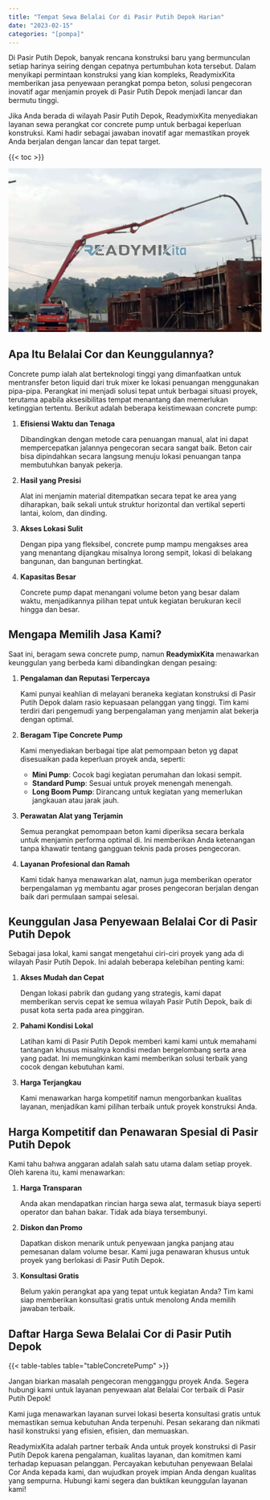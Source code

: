 ```yaml
---
title: "Tempat Sewa Belalai Cor di Pasir Putih Depok Harian"
date: "2023-02-15"
categories: "[pompa]"
---
```


Di Pasir Putih Depok, banyak rencana konstruksi baru yang bermunculan setiap harinya seiring dengan cepatnya pertumbuhan kota tersebut. Dalam menyikapi permintaan konstruksi yang kian kompleks, ReadymixKita memberikan jasa penyewaan perangkat pompa beton, solusi pengecoran inovatif agar menjamin proyek di Pasir Putih Depok menjadi lancar dan bermutu tinggi.

Jika Anda berada di wilayah Pasir Putih Depok, ReadymixKita menyediakan layanan sewa perangkat cor concrete pump untuk berbagai keperluan konstruksi. Kami hadir sebagai jawaban inovatif agar memastikan proyek Anda berjalan dengan lancar dan tepat target.

{{< toc >}}

![Tempat Sewa Belalai Cor di Pasir Putih Depok Harian](/images/pompa/sewa-pompa-04.jpg)

## Apa Itu Belalai Cor dan Keunggulannya?

Concrete pump ialah alat berteknologi tinggi yang dimanfaatkan untuk mentransfer beton liquid dari truk mixer ke lokasi penuangan menggunakan pipa-pipa. Perangkat ini menjadi solusi tepat untuk berbagai situasi proyek, terutama apabila aksesibilitas tempat menantang dan memerlukan ketinggian tertentu. Berikut adalah beberapa keistimewaan concrete pump:

1. **Efisiensi Waktu dan Tenaga**

   Dibandingkan dengan metode cara penuangan manual, alat ini dapat mempercepatkan jalannya pengecoran secara sangat baik. Beton cair bisa dipindahkan secara langsung menuju lokasi penuangan tanpa membutuhkan banyak pekerja.

2. **Hasil yang Presisi**

   Alat ini menjamin material ditempatkan secara tepat ke area yang diharapkan, baik sekali untuk struktur horizontal dan vertikal seperti lantai, kolom, dan dinding.

3. **Akses Lokasi Sulit**

   Dengan pipa yang fleksibel, concrete pump mampu mengakses area yang menantang dijangkau misalnya lorong sempit, lokasi di belakang bangunan, dan bangunan bertingkat.

4. **Kapasitas Besar**

   Concrete pump dapat menangani volume beton yang besar dalam waktu, menjadikannya pilihan tepat untuk kegiatan berukuran kecil hingga dan besar.

## Mengapa Memilih Jasa Kami?

Saat ini, beragam sewa concrete pump, namun **ReadymixKita** menawarkan keunggulan yang berbeda kami dibandingkan dengan pesaing:

1. **Pengalaman dan Reputasi Terpercaya**

   Kami punyai keahlian di melayani beraneka kegiatan konstruksi di Pasir Putih Depok dalam rasio kepuasaan pelanggan yang tinggi. Tim kami terdiri dari pengemudi yang berpengalaman yang menjamin alat bekerja dengan optimal.

2. **Beragam Tipe Concrete Pump**

   Kami menyediakan berbagai tipe alat pemompaan beton yg dapat disesuaikan pada keperluan proyek anda, seperti:
   - **Mini Pump**: Cocok bagi kegiatan perumahan dan lokasi sempit.
   - **Standard Pump**: Sesuai untuk proyek menengah menengah.
   - **Long Boom Pump**: Dirancang untuk kegiatan yang memerlukan jangkauan atau jarak jauh.

3. **Perawatan Alat yang Terjamin**

   Semua perangkat pemompaan beton kami diperiksa secara berkala untuk menjamin performa optimal di. Ini memberikan Anda ketenangan tanpa khawatir tentang gangguan teknis pada proses pengecoran.

4. **Layanan Profesional dan Ramah**

   Kami tidak hanya menawarkan alat, namun juga memberikan operator berpengalaman yg membantu agar proses pengecoran berjalan dengan baik dari permulaan sampai selesai.

## Keunggulan Jasa Penyewaan Belalai Cor di Pasir Putih Depok

Sebagai jasa lokal, kami sangat mengetahui ciri-ciri proyek yang ada di wilayah Pasir Putih Depok. Ini adalah beberapa kelebihan penting kami:

1. **Akses Mudah dan Cepat**

   Dengan lokasi pabrik dan gudang yang strategis, kami dapat memberikan servis cepat ke semua wilayah Pasir Putih Depok, baik di pusat kota serta pada area pinggiran.

2. **Pahami Kondisi Lokal**

   Latihan kami di Pasir Putih Depok memberi kami kami untuk memahami tantangan khusus misalnya kondisi medan bergelombang serta area yang padat. Ini memungkinkan kami memberikan solusi terbaik yang cocok dengan kebutuhan kami.

3. **Harga Terjangkau**

   Kami menawarkan harga kompetitif namun mengorbankan kualitas layanan, menjadikan kami pilihan terbaik untuk proyek konstruksi Anda.

## Harga Kompetitif dan Penawaran Spesial di Pasir Putih Depok

Kami tahu bahwa anggaran adalah salah satu utama dalam setiap proyek. Oleh karena itu, kami menawarkan:

1. **Harga Transparan**

   Anda akan mendapatkan rincian harga sewa alat, termasuk biaya seperti operator dan bahan bakar. Tidak ada biaya tersembunyi.

2. **Diskon dan Promo**

   Dapatkan diskon menarik untuk penyewaan jangka panjang atau pemesanan dalam volume besar. Kami juga penawaran khusus untuk proyek yang berlokasi di Pasir Putih Depok.

3. **Konsultasi Gratis**

   Belum yakin perangkat apa yang tepat untuk kegiatan Anda? Tim kami siap memberikan konsultasi gratis untuk menolong Anda memilih jawaban terbaik.

## Daftar Harga Sewa Belalai Cor di Pasir Putih Depok

{{< table-tables table="tableConcretePump" >}}

Jangan biarkan masalah pengecoran mengganggu proyek Anda. Segera hubungi kami untuk layanan penyewaan alat Belalai Cor terbaik di Pasir Putih Depok!

Kami juga menawarkan layanan survei lokasi beserta konsultasi gratis untuk memastikan semua kebutuhan Anda terpenuhi. Pesan sekarang dan nikmati hasil konstruksi yang efisien, efisien, dan memuaskan.

ReadymixKita adalah partner terbaik Anda untuk proyek konstruksi di Pasir Putih Depok karena pengalaman, kualitas layanan, dan komitmen kami terhadap kepuasan pelanggan. Percayakan kebutuhan penyewaan Belalai Cor Anda kepada kami, dan wujudkan proyek impian Anda dengan kualitas yang sempurna. Hubungi kami segera dan buktikan keunggulan layanan kami!